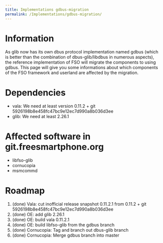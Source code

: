 ```yaml
---
title: Implementations gdbus-migration
permalink: /Implementations/gdbus-migration/
---
```


Information
===========

As glib now has its own dbus protocol implementation named gdbus (which is better than the combination of dbus-glib/libdbus in numerous aspects), the reference implementation of FSO will migrate the components to using gdbus. This page will give you some informations about which components of the FSO framework and userland are affected by the migration.

Dependencies
============

-   vala: We need at least version 0.11.2 + git 5926198b8e458fc47bc9e12ec7d990a8b036d3ee
-   glib: We need at least 2.26.1

Affected software in git.freesmartphone.org
===========================================

-   libfso-glib
-   cornucopia
-   msmcommd

Roadmap
=======

1.  (done) Vala: cut inofficial release snapshot 0.11.2.1 from 0.11.2 + git 5926198b8e458fc47bc9e12ec7d990a8b036d3ee
2.  (done) OE: add glib 2.26.1
3.  (done) OE: build vala 0.11.2.1
4.  (done) OE: build libfso-glib from the gdbus branch
5.  (done) Cornucopia: Tag and branch out dbus-glib branch
6.  (done) Cornucopia: Merge gdbus branch into master
